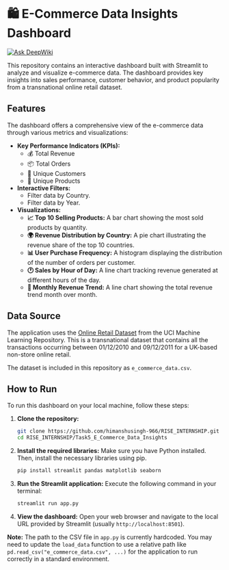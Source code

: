 # 🛍️ E-Commerce Data Insights Dashboard

[![Ask DeepWiki](https://devin.ai/assets/askdeepwiki.png)](https://deepwiki.com/HimanshuSingh-966/RISE_INTERNSHIP/tree/main/Task5_E_Commerce_Data_Insights)

This repository contains an interactive dashboard built with Streamlit to analyze and visualize e-commerce data. The dashboard provides key insights into sales performance, customer behavior, and product popularity from a transnational online retail dataset.

## Features

The dashboard offers a comprehensive view of the e-commerce data through various metrics and visualizations:

*   **Key Performance Indicators (KPIs):**
    *   💰 Total Revenue
    *   📦 Total Orders
    *   👥 Unique Customers
    *   🧾 Unique Products
*   **Interactive Filters:**
    *   Filter data by Country.
    *   Filter data by Year.
*   **Visualizations:**
    *   **📈 Top 10 Selling Products:** A bar chart showing the most sold products by quantity.
    *   **🌍 Revenue Distribution by Country:** A pie chart illustrating the revenue share of the top 10 countries.
    *   **📊 User Purchase Frequency:** A histogram displaying the distribution of the number of orders per customer.
    *   **🕐 Sales by Hour of Day:** A line chart tracking revenue generated at different hours of the day.
    *   **📅 Monthly Revenue Trend:** A line chart showing the total revenue trend month over month.

## Data Source

The application uses the [Online Retail Dataset](https://archive.ics.uci.edu/ml/datasets/online+retail) from the UCI Machine Learning Repository. This is a transnational dataset that contains all the transactions occurring between 01/12/2010 and 09/12/2011 for a UK-based non-store online retail.

The dataset is included in this repository as `e_commerce_data.csv`.

## How to Run

To run this dashboard on your local machine, follow these steps:

1.  **Clone the repository:**
    ```bash
    git clone https://github.com/himanshusingh-966/RISE_INTERNSHIP.git
    cd RISE_INTERNSHIP/Task5_E_Commerce_Data_Insights
    ```

2.  **Install the required libraries:**
    Make sure you have Python installed. Then, install the necessary libraries using pip.
    ```bash
    pip install streamlit pandas matplotlib seaborn
    ```

3.  **Run the Streamlit application:**
    Execute the following command in your terminal:
    ```bash
    streamlit run app.py
    ```

4.  **View the dashboard:**
    Open your web browser and navigate to the local URL provided by Streamlit (usually `http://localhost:8501`).

**Note:** The path to the CSV file in `app.py` is currently hardcoded. You may need to update the `load_data` function to use a relative path like `pd.read_csv("e_commerce_data.csv", ...)` for the application to run correctly in a standard environment.